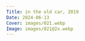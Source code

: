 ```yaml
---
Title: in the old car, 2019
Date: 2024-06-13
Cover: images/021.webp
Image: images/021@2x.webp
---
```

